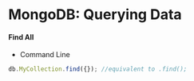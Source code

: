 # MongoDB: Querying Data

#### Find All
- Command Line
```javascript
db.MyCollection.find({}); //equivalent to .find();
```
